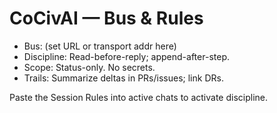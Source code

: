 # CoCivAI — Bus & Rules
- Bus: (set URL or transport addr here)  
- Discipline: Read-before-reply; append-after-step.  
- Scope: Status-only.  No secrets.  
- Trails: Summarize deltas in PRs/issues; link DRs.

Paste the Session Rules into active chats to activate discipline.
